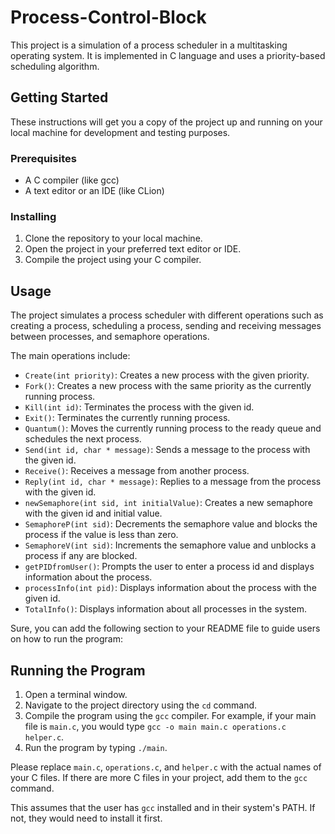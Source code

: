 # Process-Control-Block

This project is a simulation of a process scheduler in a multitasking operating system. It is implemented in C language and uses a priority-based scheduling algorithm.

## Getting Started

These instructions will get you a copy of the project up and running on your local machine for development and testing purposes.

### Prerequisites

- A C compiler (like gcc)
- A text editor or an IDE (like CLion)

### Installing

1. Clone the repository to your local machine.
2. Open the project in your preferred text editor or IDE.
3. Compile the project using your C compiler.

## Usage

The project simulates a process scheduler with different operations such as creating a process, scheduling a process, sending and receiving messages between processes, and semaphore operations.

The main operations include:

- `Create(int priority)`: Creates a new process with the given priority.
- `Fork()`: Creates a new process with the same priority as the currently running process.
- `Kill(int id)`: Terminates the process with the given id.
- `Exit()`: Terminates the currently running process.
- `Quantum()`: Moves the currently running process to the ready queue and schedules the next process.
- `Send(int id, char * message)`: Sends a message to the process with the given id.
- `Receive()`: Receives a message from another process.
- `Reply(int id, char * message)`: Replies to a message from the process with the given id.
- `newSemaphore(int sid, int initialValue)`: Creates a new semaphore with the given id and initial value.
- `SemaphoreP(int sid)`: Decrements the semaphore value and blocks the process if the value is less than zero.
- `SemaphoreV(int sid)`: Increments the semaphore value and unblocks a process if any are blocked.
- `getPIDfromUser()`: Prompts the user to enter a process id and displays information about the process.
- `processInfo(int pid)`: Displays information about the process with the given id.
- `TotalInfo()`: Displays information about all processes in the system.

Sure, you can add the following section to your README file to guide users on how to run the program:

## Running the Program

1. Open a terminal window.
2. Navigate to the project directory using the `cd` command.
3. Compile the program using the `gcc` compiler. For example, if your main file is `main.c`, you would type `gcc -o main main.c operations.c helper.c`.
4. Run the program by typing `./main`.

Please replace `main.c`, `operations.c`, and `helper.c` with the actual names of your C files. If there are more C files in your project, add them to the `gcc` command.

This assumes that the user has `gcc` installed and in their system's PATH. If not, they would need to install it first.
